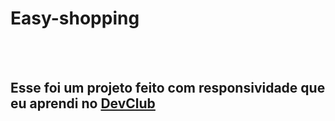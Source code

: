 # Easy-shopping
<br>
<br>
<h2>Esse foi um projeto feito com responsividade que eu aprendi no <a href="https://rodolfomori.com.br/devclub/"> DevClub </a> <h2>
